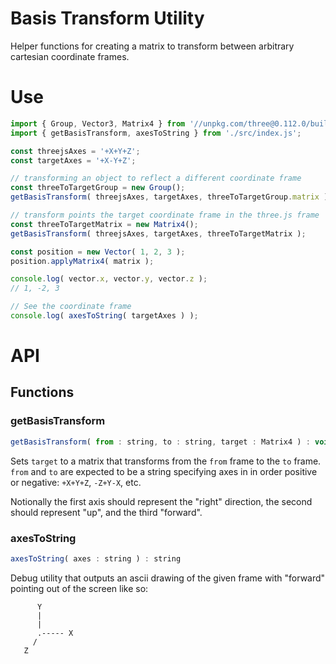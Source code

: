 # Basis Transform Utility

Helper functions for creating a matrix to transform between arbitrary cartesian coordinate frames.

# Use

```js
import { Group, Vector3, Matrix4 } from '//unpkg.com/three@0.112.0/build/three.module.js';
import { getBasisTransform, axesToString } from './src/index.js';

const threejsAxes = '+X+Y+Z';
const targetAxes = '+X-Y+Z';

// transforming an object to reflect a different coordinate frame
const threeToTargetGroup = new Group();
getBasisTransform( threejsAxes, targetAxes, threeToTargetGroup.matrix );

// transform points the target coordinate frame in the three.js frame
const threeToTargetMatrix = new Matrix4();
getBasisTransform( threejsAxes, targetAxes, threeToTargetMatrix );

const position = new Vector( 1, 2, 3 );
position.applyMatrix4( matrix );

console.log( vector.x, vector.y, vector.z );
// 1, -2, 3

// See the coordinate frame
console.log( axesToString( targetAxes ) );
```

# API

## Functions

### getBasisTransform

```js
getBasisTransform( from : string, to : string, target : Matrix4 ) : void
```

Sets `target` to a matrix that transforms from the `from` frame to the `to` frame. `from` and `to` are expected to be a string specifying axes in in order positive or negative: `+X+Y+Z`, `-Z+Y-X`, etc.

Notionally the first axis should represent the "right" direction, the second should represent "up", and the third "forward".

### axesToString

```js
axesToString( axes : string ) : string
```

Debug utility that outputs an ascii drawing of the given frame with "forward" pointing out of the screen like so:

```
      Y
      |
      |
      .----- X
     /
   Z
```
